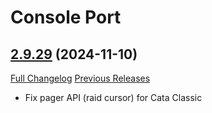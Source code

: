 # Console Port

## [2.9.29](https://github.com/seblindfors/ConsolePort/tree/2.9.29) (2024-11-10)
[Full Changelog](https://github.com/seblindfors/ConsolePort/compare/2.9.28...2.9.29) [Previous Releases](https://github.com/seblindfors/ConsolePort/releases)

- Fix pager API (raid cursor) for Cata Classic  
